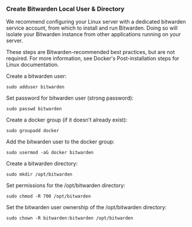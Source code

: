 ### Create Bitwarden Local User & Directory
We recommend configuring your Linux server with a dedicated bitwarden service account, from which to install and run Bitwarden. Doing so will isolate your Bitwarden instance from other applications running on your server.

These steps are Bitwarden-recommended best practices, but are not required. For more information, see Docker's Post-installation steps for Linux documentation.

Create a bitwarden user:
```
sudo adduser bitwarden
```
Set password for bitwarden user (strong password):
```
sudo passwd bitwarden
```
Create a docker group (if it doesn’t already exist):
```
sudo groupadd docker
```
Add the bitwarden user to the docker group:
```
sudo usermod -aG docker bitwarden
```
Create a bitwarden directory:
```
sudo mkdir /opt/bitwarden
```
Set permissions for the /opt/bitwarden directory:
```
sudo chmod -R 700 /opt/bitwarden
```
Set the bitwarden user ownership of the /opt/bitwarden directory:
```
sudo chown -R bitwarden:bitwarden /opt/bitwarden
```
